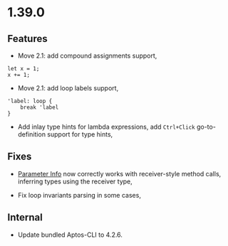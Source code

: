 # 1.39.0

## Features

* Move 2.1: add compound assignments support,
```move
let x = 1;
x += 1;
```

* Move 2.1: add loop labels support,
```move
'label: loop {
    break 'label
}
```

* Add inlay type hints for lambda expressions, add `Ctrl+Click` go-to-definition support for type hints,

## Fixes

* [Parameter Info](https://www.jetbrains.com/guide/go/tips/parameter-info/) now correctly works with receiver-style method calls, inferring types using the receiver type,

* Fix loop invariants parsing in some cases,

## Internal

* Update bundled Aptos-CLI to 4.2.6.